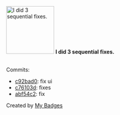<img src="https://my-badges.github.io/my-badges/fix-3.png" alt="I did 3 sequential fixes." title="I did 3 sequential fixes." width="128">
<strong>I did 3 sequential fixes.</strong>
<br><br>

Commits:

- <a href="https://github.com/hi-ammad/f_mts_react/commit/c92bad0c0d2f8947ce77aaa6863bb05445859649">c92bad0</a>: fix ui
- <a href="https://github.com/hi-ammad/f_mts_react/commit/c76103d0ba5b2acfe8af58ffa0e658e34a494027">c76103d</a>: fixes
- <a href="https://github.com/hi-ammad/f_mts_react/commit/abf54c2ea0ee28ebc744b1be7eb0ee27fdadbb8d">abf54c2</a>: fix


Created by <a href="https://github.com/my-badges/my-badges">My Badges</a>